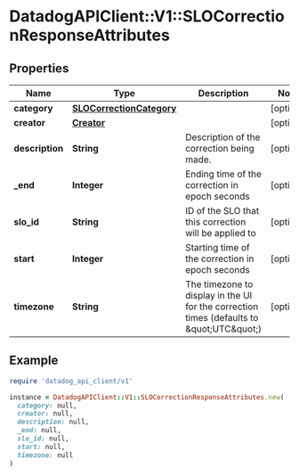 # DatadogAPIClient::V1::SLOCorrectionResponseAttributes

## Properties

| Name | Type | Description | Notes |
| ---- | ---- | ----------- | ----- |
| **category** | [**SLOCorrectionCategory**](SLOCorrectionCategory.md) |  | [optional] |
| **creator** | [**Creator**](Creator.md) |  | [optional] |
| **description** | **String** | Description of the correction being made. | [optional] |
| **_end** | **Integer** | Ending time of the correction in epoch seconds | [optional] |
| **slo_id** | **String** | ID of the SLO that this correction will be applied to | [optional] |
| **start** | **Integer** | Starting time of the correction in epoch seconds | [optional] |
| **timezone** | **String** | The timezone to display in the UI for the correction times (defaults to \&quot;UTC\&quot;) | [optional] |

## Example

```ruby
require 'datadog_api_client/v1'

instance = DatadogAPIClient::V1::SLOCorrectionResponseAttributes.new(
  category: null,
  creator: null,
  description: null,
  _end: null,
  slo_id: null,
  start: null,
  timezone: null
)
```

